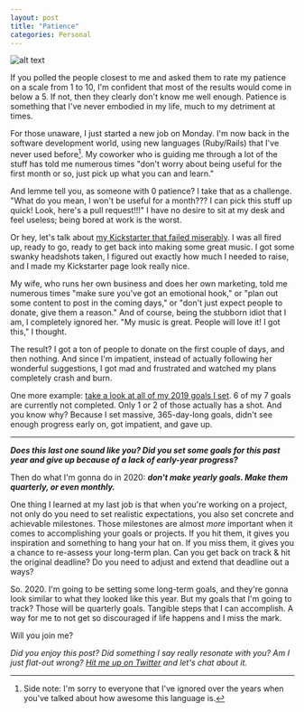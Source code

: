```yaml
---
layout: post
title: "Patience"
categories: Personal
---
```


![alt text][headerImg]

If you polled the people closest to me and asked them to rate my patience on a scale from 1 to 10, I'm confident that most of the results would come in below a 5. If not, then they clearly don't know me well enough. Patience is something that I've never embodied in my life, much to my detriment at times.

<!-- more -->

For those unaware, I just started a new job on Monday. I'm now back in the software development world, using new languages (Ruby/Rails) that I've never used before[^1]. My coworker who is guiding me through a lot of the stuff has told me numerous times "don't worry about being useful for the first month or so, just pick up what you can and learn."

And lemme tell you, as someone with 0 patience? I take that as a challenge. "What do you mean, I won't be useful for a month??? I can pick this stuff up quick! Look, here's a pull request!!!" I have no desire to sit at my desk and feel useless; being bored at work is the worst.

Or hey, let's talk about [my Kickstarter that failed miserably][kickstarter]. I was all fired up, ready to go, ready to get back into making some great music. I got some swanky headshots taken, I figured out exactly how much I needed to raise, and I made my Kickstarter page look really nice.

My wife, who runs her own business and does her own marketing, told me numerous times "make sure you've got an emotional hook," or "plan out some content to post in the coming days," or "don't just expect people to donate, give them a reason." And of course, being the stubborn idiot that I am, I completely ignored her. "My music is great. People will love it! I got this," I thought.

The result? I got a ton of people to donate on the first couple of days, and then nothing. And since I'm impatient, instead of actually following her wonderful suggestions, I got mad and frustrated and watched my plans completely crash and burn.

One more example: [take a look at all of my 2019 goals I set][2019goals]. 6 of my 7 goals are currently not completed. Only 1 or 2 of those actually has a shot. And you know why? Because I set massive, 365-day-long goals, didn't see enough progress early on, got impatient, and gave up.

---

***Does this last one sound like you? Did you set some goals for this past year and give up because of a lack of early-year progress?***

Then do what I'm gonna do in 2020: ***don't make yearly goals. Make them quarterly, or even monthly.***

One thing I learned at my last job is that when you're working on a project, not only do you need to set realistic expectations, you also set concrete and achievable milestones. Those milestones are almost *more* important when it comes to accomplishing your goals or projects. If you hit them, it gives you inspiration and something to hang your hat on. If you miss them, it gives you a chance to re-assess your long-term plan. Can you get back on track & hit the original deadline? Do you need to adjust and extend that deadline out a ways?

So. 2020. I'm going to be setting some long-term goals, and they're gonna look similar to what they looked like this year. But my goals that I'm going to track? Those will be quarterly goals. Tangible steps that I can accomplish. A way for me to not get so discouraged if life happens and I miss the mark.

Will you join me?

*Did you enjoy this post? Did something I say really resonate with you? Am I just flat-out wrong? [Hit me up on Twitter][twitter] and let's chat about it.*

[^1]: Side note: I'm sorry to everyone that I've ignored over the years when you've talked about how awesome this language is.

[headerImg]: https://i.imgur.com/Aw5nQoN.jpg "Patience, my young padawan"
[kickstarter]: https://www.kickstarter.com/projects/themusicplaysyou/holophrase "The Music Plays You - 'Holophrase' on Kickstarter"
[2019goals]: https://niclake.me/2019-goals/
[twitter]: http://twitter.com/niclake
